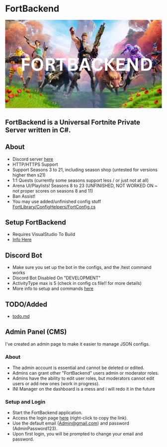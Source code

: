 # FortBackend

<div align=center>
  <img src="/assets/FORTBACKEND.png" alt="worst image ever">
</div>

## FortBackend is a Universal Fortnite Private Server written in C#.

## About
- Discord server [here](https://discord.gg/8kCu6PDvPd)
- HTTP/HTTPS Support
- Support Seasons 3 to 21, including season shop (untested for versions higher then s21)
- 1:1 Quests (currently some seasons support less / or just not at all)
- Arena UI/Playlists! Seasons 8 to 23 (UNFINISHED, NOT WORKED ON ~ not proper scores on seasons 8 and 11)
- Ban Assist!
- You may use added/unfinished config stuff [FortLibrary/ConfigHelpers/FortConfig.cs](https://github.com/zinx28/FortBackend/blob/main/FortLibrary/ConfigHelpers/FortConfig.cs)

## Setup FortBackend
- Requires VisualStudio To Build
- [Info Here](https://github.com/zinx28/FortServer/blob/main/Setup.md)

## Discord Bot
- Make sure you set up the bot in the configs, and the /test command works
- Discord Bot Disabled On "DEVELOPMENT"
- ActivityType max is 5 (check in config cs file!! for more details)
- More info to setup and commands [here](https://github.com/zinx28/FortBackend/blob/main/DiscordBotSetup.md)

## TODO/Added
- [todo.md](https://github.com/zinx28/FortBackend/blob/main/todo.md)

## Admin Panel (CMS)
I've created an admin page to make it easier to manage JSON configs.

### About
- The admin account is essential and cannot be deleted or edited.
- Admins can grant other "FortBackend" users admin or moderator roles.
- Admins have the ability to edit user roles, but moderators cannot edit users or add new ones (work in progress).
- INI Manager on the dashboard is a mess and i will redo it in the future

### Setup and Login
- Start the FortBackend application.
- Access the login page [here](http://127.0.0.1:3000/login) (right-click to copy the link).
- Use the default email (Admin@gmail.com) and password (AdminPassword123).
- Upon first login, you will be prompted to change your email and password. 

